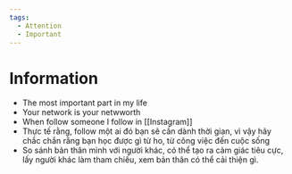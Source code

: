 ```yaml
---
tags:
  - Attention
  - Important
---
```

# Information

- The most important part in my life
- Your network is your netwworth
- When follow someone I follow in [[Instagram]]
- Thực tế rằng, follow một ai đó bạn sẽ cần dành thời gian, vì vậy hãy chắc chắn rằng bạn học được gì từ ho, từ công việc đến cuộc sống
- So sánh bản thân mình với người khác, có thể tạo ra cảm giác tiêu cực, lấy người khác làm tham chiếu, xem bản thân có thể cải thiện gì.